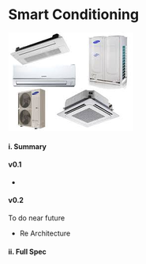 # Smart Conditioning
![Conditioning Device](Admin/wwwroot/img/conditioningDevice.jpg)

#### i. Summary

#### v0.1
-

#### v0.2
To do near future
- Re Architecture

#### ii. Full Spec